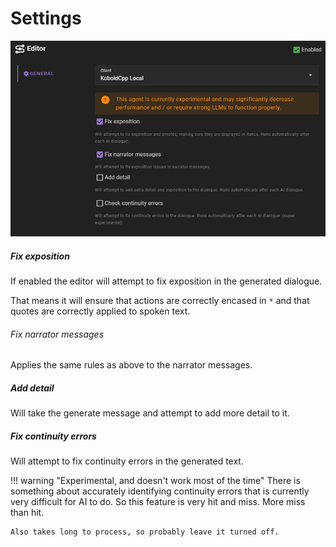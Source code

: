 # Settings

![Editor agent settings](/img/0.26.0/editor-agent-settings.png)

##### Fix exposition

If enabled the editor will attempt to fix exposition in the generated dialogue.

That means it will ensure that actions are correctly encased in `*` and that quotes are correctly applied to spoken text.

###### Fix narrator messages

Applies the same rules as above to the narrator messages.

##### Add detail

Will take the generate message and attempt to add more detail to it.

##### Fix continuity errors

Will attempt to fix continuity errors in the generated text.

!!! warning "Experimental, and doesn't work most of the time"
    There is something about accurately identifying continuity errors that is currently very 
    difficult for AI to do. So this feature is very hit and miss. More miss than hit.

    Also takes long to process, so probably leave it turned off.